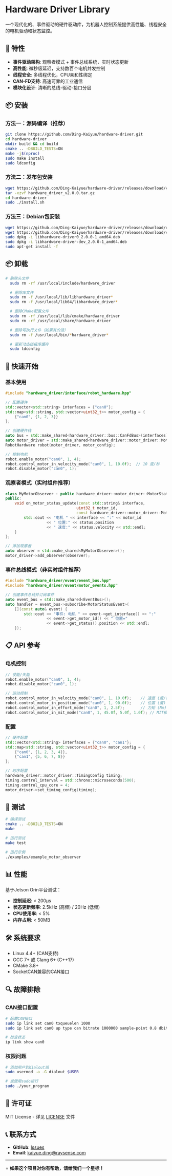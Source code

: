 # Hardware Driver Library

一个现代化的、事件驱动的硬件驱动库，为机器人控制系统提供高性能、线程安全的电机驱动和状态监控。

## 🚀 特性

- **事件驱动架构**: 观察者模式 + 事件总线系统，实时状态更新
- **高性能**: 微秒级延迟，支持数百个电机并发控制
- **线程安全**: 多线程优化，CPU亲和性绑定
- **CAN-FD支持**: 高速可靠的工业通信
- **模块化设计**: 清晰的总线-驱动-接口分层

## 📦 安装

### 方法一：源码编译（推荐）
```bash
git clone https://github.com/Ding-Kaiyue/hardware-driver.git
cd hardware-driver
mkdir build && cd build
cmake .. -DBUILD_TESTS=ON
make -j$(nproc)
sudo make install
sudo ldconfig
```

### 方法二：发布包安装
```bash
wget https://github.com/Ding-Kaiyue/hardware-driver/releases/download/v2.0.0-release/hardware_driver_v2.0.0.tar.gz
tar -xzvf hardware_driver_v2.0.0.tar.gz
cd hardware-driver
sudo ./install.sh
```

### 方法三：Debian包安装
```bash
wget https://github.com/Ding-Kaiyue/hardware-driver/releases/download/v2.0.0-release/libhardware-driver0_2.0.0-1_amd64.deb
wget https://github.com/Ding-Kaiyue/hardware-driver/releases/download/v2.0.0-release/libhardware-driver-dev_2.0.0-1_amd64.deb
sudo dpkg -i libhardware-driver0_2.0.0-1_amd64.deb
sudo dpkg -i libhardware-driver-dev_2.0.0-1_amd64.deb
sudo apt-get install -f
```

## 📦 卸载
```bash
# 删除头文件
  sudo rm -rf /usr/local/include/hardware_driver

  # 删除库文件
  sudo rm -f /usr/local/lib/libhardware_driver*
  sudo rm -f /usr/local/lib64/libhardware_driver*

  # 删除CMake配置文件
  sudo rm -rf /usr/local/lib/cmake/hardware_driver
  sudo rm -rf /usr/local/share/hardware_driver

  # 删除可执行文件（如果有的话）
  sudo rm -f /usr/local/bin/*hardware_driver*

  # 更新动态链接库缓存
  sudo ldconfig
```

## 🚀 快速开始

### 基本使用

```cpp
#include "hardware_driver/interface/robot_hardware.hpp"

// 配置硬件
std::vector<std::string> interfaces = {"can0"};
std::map<std::string, std::vector<uint32_t>> motor_config = {
    {"can0", {1, 2, 3}}
};

// 创建硬件栈
auto bus = std::make_shared<hardware_driver::bus::CanFdBus>(interfaces);
auto motor_driver = std::make_shared<hardware_driver::motor_driver::MotorDriverImpl>(bus);
RobotHardware robot(motor_driver, motor_config);

// 控制电机
robot.enable_motor("can0", 1, 4);
robot.control_motor_in_velocity_mode("can0", 1, 10.0f);  // 10 度/秒
robot.disable_motor("can0", 1);
```

### 观察者模式（实时组件推荐）

```cpp
class MyMotorObserver : public hardware_driver::motor_driver::MotorStatusObserver {
public:
    void on_motor_status_update(const std::string& interface, 
                               uint32_t motor_id, 
                               const hardware_driver::motor_driver::Motor_Status& status) override {
        std::cout << "电机 " << interface << ":" << motor_id 
                  << " 位置:" << status.position 
                  << " 速度:" << status.velocity << std::endl;
    }
};

// 添加观察者
auto observer = std::make_shared<MyMotorObserver>();
motor_driver->add_observer(observer);
```

### 事件总线模式（非实时组件推荐）

```cpp
#include "hardware_driver/event/event_bus.hpp"
#include "hardware_driver/event/motor_events.hpp"

// 创建事件总线并订阅事件
auto event_bus = std::make_shared<EventBus>();
auto handler = event_bus->subscribe<MotorStatusEvent>(
    [](const auto& event) {
        std::cout << "事件: 电机 " << event->get_interface() << ":" 
                  << event->get_motor_id() << " 位置=" 
                  << event->get_status().position << std::endl;
    });
```

## 📋 API 参考

### 电机控制
```cpp
// 使能/失能
robot.enable_motor("can0", 1, 4);
robot.disable_motor("can0", 1);

// 运动控制
robot.control_motor_in_velocity_mode("can0", 1, 10.0f);    // 速度 (度/秒)
robot.control_motor_in_position_mode("can0", 1, 90.0f);    // 位置 (度)
robot.control_motor_in_effort_mode("can0", 1, 2.5f);       // 力矩 (Nm)
robot.control_motor_in_mit_mode("can0", 1, 45.0f, 5.0f, 1.0f); // MIT模式
```

### 配置
```cpp
// 硬件配置
std::vector<std::string> interfaces = {"can0", "can1"};
std::map<std::string, std::vector<uint32_t>> motor_config = {
    {"can0", {1, 2, 3, 4}},
    {"can1", {5, 6, 7, 8}}
};

// 时序配置
hardware_driver::motor_driver::TimingConfig timing;
timing.control_interval = std::chrono::microseconds(500);
timing.control_cpu_core = 4;
motor_driver->set_timing_config(timing);
```

## 🧪 测试

```bash
# 编译测试
cmake .. -DBUILD_TESTS=ON
make

# 运行测试
make test

# 运行示例
./examples/example_motor_observer
```

## 📊 性能

基于Jetson Orin平台测试：

- **控制延迟**: < 200μs
- **状态更新频率**: 2.5kHz (高频) / 20Hz (低频)
- **CPU使用率**: < 5%
- **内存占用**: < 50MB

## 🛠️ 系统要求

- Linux 4.4+ (CAN支持)
- GCC 7+ 或 Clang 6+ (C++17)
- CMake 3.8+
- SocketCAN兼容的CAN接口

## 🔍 故障排除

### CAN接口配置
```bash
# 配置CAN接口
sudo ip link set can0 txqueuelen 1000
sudo ip link set can0 up type can bitrate 1000000 sample-point 0.8 dbitrate 5000000 dsample-point 0.75 fd on

# 检查状态
ip link show can0
```

### 权限问题
```bash
# 添加用户到dialout组
sudo usermod -a -G dialout $USER

# 或使用sudo运行
sudo ./your_program
```

## 📄 许可证

MIT License - 详见 [LICENSE](LICENSE) 文件

## 📞 联系方式

- **GitHub**: [Issues](https://github.com/Ding-Kaiyue/hardware-driver/issues)
- **Email**: kaiyue.ding@raysense.com

---

⭐ **如果这个项目对你有帮助，请给我们一个星标！**
